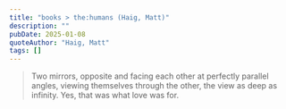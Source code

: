 ```yaml
---
title: "books > the:humans (Haig, Matt)"
description: ""
pubDate: 2025-01-08
quoteAuthor: "Haig, Matt"
tags: []
---
```


> Two mirrors, opposite and facing each other at perfectly parallel angles, viewing themselves through the other, the view as deep as infinity. Yes, that was what love was for.